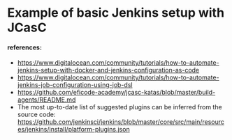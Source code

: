 # Example of basic Jenkins setup with JCasC

#### references:
* https://www.digitalocean.com/community/tutorials/how-to-automate-jenkins-setup-with-docker-and-jenkins-configuration-as-code
* https://www.digitalocean.com/community/tutorials/how-to-automate-jenkins-job-configuration-using-job-dsl
* https://github.com/eficode-academy/jcasc-katas/blob/master/build-agents/README.md
* The most up-to-date list of suggested plugins can be inferred from the source code:
https://github.com/jenkinsci/jenkins/blob/master/core/src/main/resources/jenkins/install/platform-plugins.json
